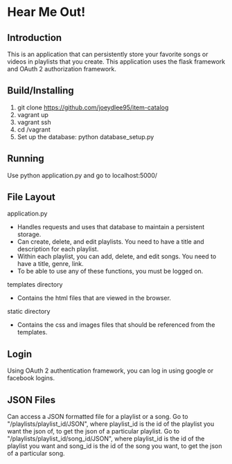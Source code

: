 # Hear Me Out!

## Introduction
This is an application that can persistently store your favorite songs or videos in playlists that you create. This application uses the flask framework and OAuth 2 authorization framework.

## Build/Installing
1. git clone https://github.com/joeydlee95/item-catalog
2. vagrant up
3. vagrant ssh
4. cd /vagrant
5. Set up the database: python database_setup.py

## Running
Use python application.py and go to localhost:5000/

## File Layout
application.py
 - Handles requests and uses that database to maintain a persistent storage.
 - Can create, delete, and edit playlists. You need to have a title and description for each playlist.
 - Within each playlist, you can add, delete, and edit songs. You need to have a title, genre, link.
 - To be able to use any of these functions, you must be logged on.

templates directory
 - Contains the html files that are viewed in the browser.

static directory
 - Contains the css and images files that should be referenced from the templates.

## Login
Using OAuth 2 authentication framework, you can log in using google or facebook logins.

## JSON Files
 Can access a JSON formatted file for a playlist or a song. Go to "/playlists/playlist_id/JSON", where playlist_id is the id of the playlist you want the json of, to get the json of a particular playlist. Go to "/playlists/playlist_id/song_id/JSON", where playlist_id is the id of the playlist you want and song_id is the id of the song you want, to get the json of a particular song.

